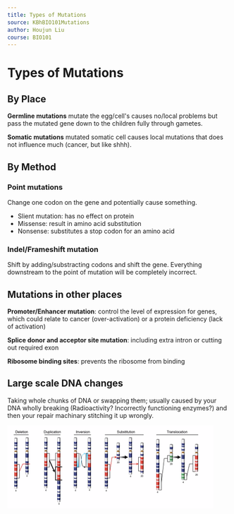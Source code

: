 ```yaml
---
title: Types of Mutations
source: KBhBIO101Mutations
author: Houjun Liu
course: BIO101
---
```


# Types of Mutations
## By Place
**Germline mutations** mutate the egg/cell's causes no/local problems but pass the mutated gene down to the children fully through gametes.

**Somatic mutations** mutated somatic cell causes local mutations that does not influence much (cancer, but like shhh).

## By Method
### Point mutations
Change one codon on the gene and potentially cause something.

- Slient mutation: has no effect on protein
- Missense: result in amino acid substitution
- Nonsense: substitutes a stop codon for an amino acid

### Indel/Frameshift mutation
Shift by adding/substracting codons and shift the gene. Everything downstream to the point of mutation will be completely incorrect.

## Mutations in other places
**Promoter/Enhancer mutation**: control the level of expression for genes, which could relate to cancer (over-activation) or a protein deficiency (lack of activation)

**Splice donor and acceptor site mutation**: including extra intron or cutting out required exon

**Ribosome binding sites**: prevents the ribosome from binding

## Large scale DNA changes
Taking whole chunks of DNA or swapping them; usually caused by your DNA wholly breaking (Radioactivity? Incorrectly functioning enzymes?) and then your repair machinary stitching it up wrongly.

![](Pasted%20image%2020210423135639.png)
